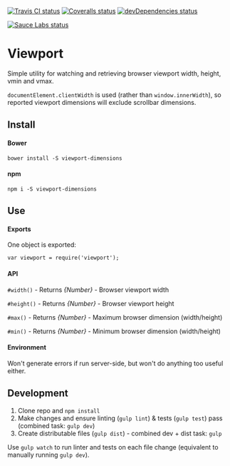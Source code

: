 [![Travis CI status](https://img.shields.io/travis/alexdunphy/viewport.svg)](https://travis-ci.org/alexdunphy/viewport)
[![Coveralls status](https://img.shields.io/coveralls/alexdunphy/viewport.svg)](https://coveralls.io/r/alexdunphy/viewport)
[![devDependencies status](https://img.shields.io/david/dev/alexdunphy/viewport.svg)](https://david-dm.org/alexdunphy/viewport#info=devDependencies)

[![Sauce Labs status](https://saucelabs.com/browser-matrix/alexdunphy-viewport.svg)](https://saucelabs.com/u/alexdunphy-viewport)

# Viewport

Simple utility for watching and retrieving browser viewport width, height, vmin and vmax.

`documentElement.clientWidth` is used (rather than `window.innerWidth`), so reported viewport dimensions will exclude scrollbar dimensions.

## Install

#### Bower

`bower install -S viewport-dimensions`

#### npm

`npm i -S viewport-dimensions`

## Use

#### Exports

One object is exported:

`var viewport = require('viewport');`

#### API

`#width()` - Returns _{Number}_ - Browser viewport width

`#height()` - Returns _{Number}_ - Browser viewport height

`#max()` - Returns _{Number}_ - Maximum browser dimension (width/height)

`#min()` - Returns _{Number}_ - Minimum browser dimension (width/height)

#### Environment

Won't generate errors if run server-side, but won't do anything too useful either.

## Development

1. Clone repo and `npm install`
2. Make changes and ensure linting (`gulp lint`) & tests (`gulp test`) pass (combined task: `gulp dev`)
3. Create distributable files (`gulp dist`) - combined dev + dist task: `gulp`

Use `gulp watch` to run linter and tests on each file change (equivalent to manually running `gulp dev`).
